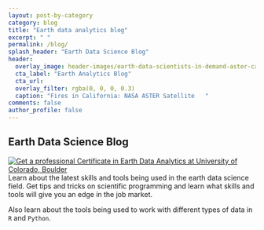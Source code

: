 ```yaml
---
layout: post-by-category
category: blog
title: "Earth data analytics blog"
excerpt: " "
permalink: /blog/
splash_header: "Earth Data Science Blog"
header:
  overlay_image: header-images/earth-data-scientists-in-demand-aster-ca-2013-NASA.jpg
  cta_label: "Earth Analytics Blog"
  cta_url:
  overlay_filter: rgba(0, 0, 0, 0.3)
  caption: "Fires in California: NASA ASTER Satellite   "
comments: false
author_profile: false
---
```


## Earth Data Science Blog

<div class = "prof-cert-wrapper">
<div id = "right">
<a href="http://bit.ly/2jc5SXy" target="_blank"><img src="{{ site.url }}/images/earth-data-analytics-professional-certificate-banner.png" alt="Get a professional Certificate in Earth Data Analytics at University of Colorado, Boulder"></a></div>
<div id = "left" markdown="1">Learn about the latest skills and tools being used in the earth data science field. Get tips and tricks on scientific programming and learn what skills and tools will give you an edge in the job market.

Also learn about the tools being used to work with different types of data in `R` and `Python`.
</div>
</div>
